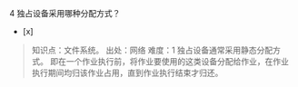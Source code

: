 4
独占设备采用哪种分配方式？
- [x]  

> 知识点：文件系统。
> 出处：网络
> 难度：1
> 独占设备通常采用静态分配方式。 即在一个作业执行前，将作业要使用的这类设备分配给作业，在作业执行期间均归该作业占用，直到作业执行结束才归还。
